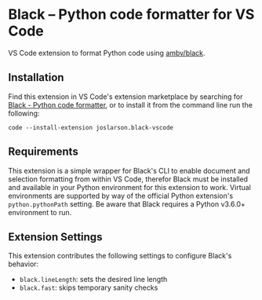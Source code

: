 # Black – Python code formatter for VS Code

VS Code extension to format Python code using [ambv/black](https://github.com/ambv/black).


## Installation

Find this extension in VS Code's extension marketplace by searching for [Black - Python code formatter](https://marketplace.visualstudio.com/items?itemName=joslarson.black-vscode), or to install it from the command line run the following:

```
code --install-extension joslarson.black-vscode
```


## Requirements

This extension is a simple wrapper for Black's CLI to enable document and selection formatting from within VS Code, therefor Black must be installed and available in your Python environment for this extension to work. Virtual environments are supported by way of the official Python extension's `python.pythonPath` setting. Be aware that Black requires a Python v3.6.0+ environment to run.


## Extension Settings

This extension contributes the following settings to configure Black's behavior:

* `black.lineLength`: sets the desired line length
* `black.fast`: skips temporary sanity checks
